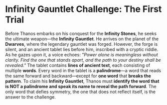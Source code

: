 # **Infinity Gauntlet Challenge: The First Trial**  

Before Thanos embarks on his conquest for the **Infinity Stones**, he seeks the ultimate weapon—the **Infinity Gauntlet**. He arrives on the planet of the **Dwarves**, where the legendary gauntlet was forged. However, the forge is silent, and an ancient tablet lies before him, inscribed with a cryptic riddle. As he gazes upon it, a voice echoes: _"Power alone is meaningless without clarity. Find the one that stands apart, and the path to your destiny shall be revealed."_ The tablet contains **lines of ancient text**, each consisting of multiple **words**. Every word in the tablet is a **palindrome**—a word that reads the same forward and backward—except for **one word** that **breaks the pattern**. To claim his **Infinity Gauntlet**, Thanos must **identify the word that is NOT a palindrome and speak its name to reveal the path forward**. The only word that defies symmetry, the one that does not reflect itself, is the answer to the challenge.  

